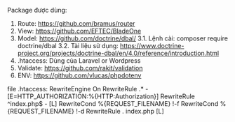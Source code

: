 Package được dùng:
1. Route: https://github.com/bramus/router
2. View: https://github.com/EFTEC/BladeOne
3. Model: https://github.com/doctrine/dbal/
3.1. Lệnh cài: composer require doctrine/dbal
3.2. Tài liệu sử dụng: https://www.doctrine-project.org/projects/doctrine-dbal/en/4.0/reference/introduction.html
4. .htaccess: Dùng của Laravel or Wordpress
5. Validate: https://github.com/rakit/validation
6. ENV: https://github.com/vlucas/phpdotenv

file .htaccess:
    RewriteEngine On
    RewriteRule .* - [E=HTTP_AUTHORIZATION:%{HTTP:Authorization}]
    RewriteRule ^index\.php$ - [L]
    RewriteCond %{REQUEST_FILENAME} !-f
    RewriteCond %{REQUEST_FILENAME} !-d
    RewriteRule . index.php [L]